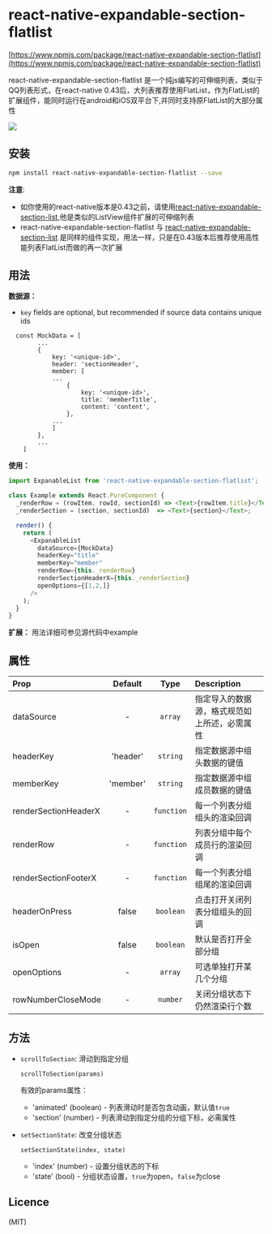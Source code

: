 react-native-expandable-section-flatlist
================================================

[https://www.npmjs.com/package/react-native-expandable-section-flatlist](https://www.npmjs.com/package/react-native-expandable-section-flatlist)
  
react-native-expandable-section-flatlist 是一个纯js编写的可伸缩列表，类似于QQ列表形式，在react-native 0.43后，大列表推荐使用FlatList，作为FlatList的扩展组件，能同时运行在android和iOS双平台下,并同时支持原FlatList的大部分属性

![](https://github.com/cuiyueshuai/react-native-expandable-section-flatlist/raw/master/showCase.gif)

安装
----------------------------------------------

```bash
npm install react-native-expandable-section-flatlist --save
```

**注意**: 
 
 * 如你使用的react-native版本是0.43之前，请使用[react-native-expandable-section-list](https://github.com/cuiyueshuai/react-native-expandable-section-list),他是类似的ListView组件扩展的可伸缩列表
 * react-native-expandable-section-flatlist 与 [react-native-expandable-section-list](https://github.com/cuiyueshuai/react-native-expandable-section-list) 是同样的组件实现，用法一样，只是在0.43版本后推荐使用高性能列表FlatList而做的再一次扩展

用法
--------------------------------------------

**数据源：**

 * `key` fields are optional, but recommended if source data contains unique ids

```
  const MockData = [
        ...
        {
            key: '<unique-id>',
            header: 'sectionHeader',
            member: [
            ...
                {
                    key: '<unique-id>',
                    title: 'memberTitle',
                    content: 'content',
                },
            ...
            ]
        },
        ...
    ]
```

**使用：**

```javascript
import ExpanableList from 'react-native-expandable-section-flatlist';

class Example extends React.PureComponent {
  _renderRow = (rowItem, rowId, sectionId) => <Text>{rowItem.title}</Text>;
  _renderSection = (section, sectionId)  => <Text>{section}</Text>;

  render() {
    return (
      <ExpanableList
        dataSource={MockData}
        headerKey="title"
        memberKey="member"
        renderRow={this._renderRow}
        renderSectionHeaderX={this._renderSection}
        openOptions={[1,2,]}
      />
    );
  }
}
```
**扩展：** 用法详细可参见源代码中example


属性
-------------------------------------------

| Prop  | Default  | Type | Description |
| :------------ |:---------------:| :---------------:| :-----|
| dataSource | - | `array` | 指定导入的数据源，格式规范如上所述，必需属性 |
| headerKey | 'header' | `string` | 指定数据源中组头数据的键值 |
| memberKey | 'member' | `string` | 指定数据源中组成员数据的键值 |
| renderSectionHeaderX | - | `function` | 每一个列表分组组头的渲染回调 |
| renderRow | - | `function` | 列表分组中每个成员行的渲染回调 |
| renderSectionFooterX | - | `function` | 每一个列表分组组尾的渲染回调 |
| headerOnPress | false | `boolean` | 点击打开关闭列表分组组头的回调 |
| isOpen | false | `boolean` | 默认是否打开全部分组 |
| openOptions | - | `array` | 可选单独打开某几个分组 |
| rowNumberCloseMode | - | `number` | 关闭分组状态下仍然渲染行个数 |

方法
-------------------------------------------

* `scrollToSection`: 滑动到指定分组

    ```
    scrollToSection(params)
    ```
    
    有效的params属性：
    
    * 'animated' (boolean) - 列表滑动时是否包含动画，默认值`true`
    * 'section' (number) - 列表滑动到指定分组的分组下标，必需属性

* `setSectionState`: 改变分组状态

    ```
    setSectionState(index, state)
    ```
    
    * 'index' (number) - 设置分组状态的下标
    * 'state' (bool) - 分组状态设置，`true`为open，`false`为close


Licence
-------------------------------------------

(MIT)


